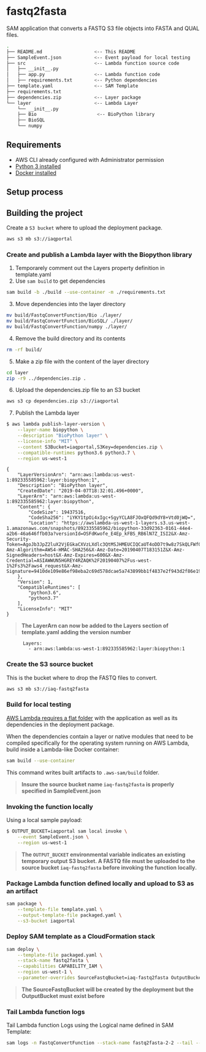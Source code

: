 # fastq2fasta

SAM application that converts a FASTQ S3 file objects into FASTA and QUAL files.

```bash
.
├── README.md                   <-- This README
├── SampleEvent.json            <-- Event payload for local testing
├── src                         <-- Lambda function source code 
│   ├── __init__.py
│   ├── app.py                  <-- Lambda function code
│   ├── requirements.txt        <-- Python dependencies
├── template.yaml               <-- SAM Template
├── requirements.txt             
├── dependencies.zip            <-- Layer package              
└── layer                       <-- Lambda Layer
    └── __init__.py             
    ├── Bio                      <-- BioPython library            
    ├── BioSQL   
    └── numpy
```

## Requirements

* AWS CLI already configured with Administrator permission
* [Python 3 installed](https://www.python.org/downloads/)
* [Docker installed](https://www.docker.com/community-edition)

## Setup process

## Building the project

Create a `S3 bucket` where to upload the deployment package.

```bash
aws s3 mb s3://iaqportal
```

### Create and publish a Lambda layer with the Biopython library

1. Temporarely comment out the Layers property definition in template.yaml
2. Use `sam build` to get dependencies
```bash
sam build -b ./build --use-container -m ./requirements.txt
```
3. Move dependencies into the layer directory
```bash
mv build/FastqConvertFunction/Bio ./layer/
mv build/FastqConvertFunction/BioSQL/ ./layer/
mv build/FastqConvertFunction/numpy ./layer/
```
4. Remove the build directory and its contents
```bash
rm -rf build/
```
5. Make a zip file with the content of the layer directory
```bash
cd layer
zip -r9 ../dependencies.zip .
```
6. Upload the dependencies.zip file to an S3 bucket
```bash
aws s3 cp dependencies.zip s3://iaqportal
```
7. Publish the Lambda layer
```bash
$ aws lambda publish-layer-version \
    --layer-name biopython \
    --description "BioPython layer" \
    --license-info "MIT" \
    --content S3Bucket=iaqportal,S3Key=dependencies.zip \
    --compatible-runtimes python3.6 python3.7 \
    --region us-west-1
```
```    
{
    "LayerVersionArn": "arn:aws:lambda:us-west-1:892335585962:layer:biopython:1", 
    "Description": "BioPython layer", 
    "CreatedDate": "2019-04-07T18:32:01.496+0000", 
    "LayerArn": "arn:aws:lambda:us-west-1:892335585962:layer:biopython", 
    "Content": {
        "CodeSize": 19437516, 
        "CodeSha256": "iYKY1tpOi4xIgc+SgyYCLA8FJOxQFQd9dY8+Vtd0jWQ=", 
        "Location": "https://awslambda-us-west-1-layers.s3.us-west-1.amazonaws.com/snapshots/892335585962/biopython-33d92363-0161-44e4-a2b6-46a646ffb03a?versionId=OSFdKwofe_E4Ep_kFBS_RB6lN7Z_ISI2&X-Amz-Security-Token=AgoJb3JpZ2luX2VjEGkaCXVzLXdlc3QtMSJHMEUCIQCaUT4oDD7t9w8z7SkQLFWf0aDAKEUubBO%2Ft1SveUkRogIgRl%2F24cO7X8LC7ls9F762wjvk8gsVhoaX6JuIie2Xcmkq2gMIMhABGgw0NjA5MzI4NTYyMjYiDKkWoU%2BgwuBR2nEneSq3A%2B%2F859EZRk2lDT8gadr6h%2FhqAgT2OzLwPGUCo1BCV6kMkVVibvykGpj%2BgpUwSUqxQHXLFAe2QipZjbIFFYx%2F8tz8HvHkyX4Y6wXpZRMhmbtjyNAWcKEk9HKdvF4roOKwC3ch62EpElGvGhy%2BymRoSWdZ5l1G4%2FqAvdTcdIeNQbSuWyXPJE6A6D%2F3KNFKh6n2Bxclpwx6GxpGVhyWmMTVeb%2B7XCxJ9SuNmEkSV8zalu%2BpQN2qyFoGdpoObeRWnnIdv0%2BHKchis4maBN0ud4jOpvRhWewBErA95HHeIc9cSPNpjh8syl8LfPj5HlH%2FaVT%2F%2BfLK0ADVauvQA09RPDWWTTSA9mQtgOQ5v5VI3keDzhTF25WeVbtrbw55RV2ifzSzu9TKrkx%2FTpP1ORKZeU7cNshbrZQmOUBqhADLcvlhKcRYgCcifmV58hbaGQQ0w5S%2FDo2Ik8wrLy2%2Ftc8emnxfj%2FDSb%2BR%2FYJQvVQ25xUr%2B9%2Fjmw5FpUex2EefrSQ4AdTjxxnEtEFk%2FnZe6zGLc56LinNXeyM8AyArIFQIXGgnSQNeqz9v0qhw0IgUpFN3clcwGfF9aONMZ3QYwptmo5QU6tAGwYu2MHMYRTmRcrW0DPtt5TVeDZa8PxyLqjgjToftsMYshOT3zEfuykmNMUcUQD4j0HmdbZd48jCPxy7pFWj6ihtv77SwJoIFucDgeXTNFs%2BWdsEfj5zQ57UdqWQu7ZAoleSVUVrsy9sDMomgoede8p1VAhEzPO0FyCru3iEMLGdH0VcYNxq8fZWkT%2BiUu20bDXr8GB8HdxIFtlufx5VP67VqwwQrdNQqMbLL%2Bu3xpLt%2F9ses%3D&X-Amz-Algorithm=AWS4-HMAC-SHA256&X-Amz-Date=20190407T183151Z&X-Amz-SignedHeaders=host&X-Amz-Expires=600&X-Amz-Credential=ASIAWWUN5HGREY4RZAQK%2F20190407%2Fus-west-1%2Fs3%2Faws4_request&X-Amz-Signature=9410de109e86ef98eba2c69d578dcae5a743899bb1f4837e2f943d2f86e1962f"
    }, 
    "Version": 1, 
    "CompatibleRuntimes": [
        "python3.6", 
        "python3.7"
    ], 
    "LicenseInfo": "MIT"
}
```

> **The LayerArn can now be added to the Layers section of template.yaml adding the version number**
```
      Layers: 
        - arn:aws:lambda:us-west-1:892335585962:layer:biopython:1
```

### Create the S3 source bucket
This is the bucket where to drop the FASTQ files to convert.
```bash
aws s3 mb s3://iaq-fastq2fasta
```
### Build for local testing

[AWS Lambda requires a flat folder](https://docs.aws.amazon.com/lambda/latest/dg/lambda-python-how-to-create-deployment-package.html) with the application as well as its dependencies in the deployment package.

When the dependencies contain a layer or native modules that need to be compiled specifically for the operating system running on AWS Lambda, build inside a Lambda-like Docker container:
```bash
sam build --use-container
```
This command writes built artifacts to `.aws-sam/build` folder.

> **Insure the source bucket name `iaq-fastq2fasta` is properly specified in SampleEvent.json**

### Invoking the function locally 

Using a local sample payload:

```bash
$ OUTPUT_BUCKET=iaqportal sam local invoke \
    --event SampleEvent.json \
    --region us-west-1
```
>**The `OUTPUT_BUCKET` environmental variable indicates an existing temporary output S3 bucket. A FASTQ file must be uploaded to the source bucket `iaq-fastq2fasta` before invoking the function locally.**

### Package Lambda function defined locally and upload to S3 as an artifact
```bash
sam package \
    --template-file template.yaml \
    --output-template-file packaged.yaml \
    --s3-bucket iaqportal
```

### Deploy SAM template as a CloudFormation stack
```bash
sam deploy \
    --template-file packaged.yaml \
    --stack-name fastq2fasta \
    --capabilities CAPABILITY_IAM \
    --region us-west-1 \
    --parameter-overrides SourceFastqBucket=iaq-fastq2fasta OutputBucket=iaq-fastq2fasta-output
```
> **The SourceFastqBucket will be created by the deployment but the OutputBucket must exist before**

### Tail Lambda function logs
Tail Lambda function Logs using the Logical name defined in SAM Template:
```bash
sam logs -n FastqConvertFunction --stack-name fastq2fasta-2-2 --tail --region us-west-1
```

